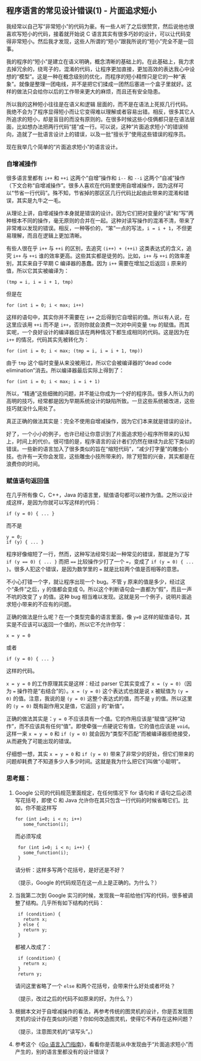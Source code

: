 <div class="inner">
<h2>程序语言的常见设计错误(1) - 片面追求短小</h2>
<p>我经常以自己写“非常短小”的代码为豪。有一些人听了之后很赞赏，然后说他也很喜欢写短小的代码，接着就开始说 C 语言其实有很多巧妙的设计，可以让代码变得非常短小。然后我才发现，这些人所谓的“短小”跟我所说的“短小”完全不是一回事。</p>
<p>我的程序的“短小”是建立在语义明确，概念清晰的基础上的。在此基础上，我力求去掉冗余的，绕弯子的，混淆的代码，让程序更加直接，更加高效的表达我心中设想的“模型”。这是一种在概念级别的优化，而程序的短小精悍只是它的一种“表象”。就像是整理一团电线，并不是把它们揉成一团然后塞进一个盒子里就好。这样的做法只会给你以后的工作带来更大的麻烦，而且还有安全隐患。</p>
<p>所以我的这种短小往往是在语义和逻辑 层面的，而不是在语法上死抠几行代码。我绝不会为了程序显得短小而让它变得难以理解或者容易出错。相反，很多其它人所追求的短小，却是盲目的而没有原则的。在很多时候这些小伎俩都只是在语法层面，比如想办法把两行代码“搓”成一行。可以说，这种“片面追求短小”的错误倾向，造就了一批语言设计上的错误，以及一批“擅长于”使用这些错误的程序员。</p>
<p>现在我举几个简单的“片面追求短小”的语言设计。</p>
<h3 id="自增减操作">自增减操作</h3>
<p>很多语言里都有 <code class="highlighter-rouge">i++</code> 和 <code class="highlighter-rouge">++i</code> 这两个“自增”操作和 <code class="highlighter-rouge">i--</code> 和 <code class="highlighter-rouge">--i</code> 这两个“自减”操作（下文合称“自增减操作”。很多人喜欢在代码里使用自增减操作，因为这样可以“节省一行代码”。殊不知，节省掉的那区区几行代码比起由此带来的混淆和错误，其实是九牛之一毛。</p>
<p>从理论上讲，自增减操作本身就是错误的设计。因为它们把对变量的“读”和“写”两种根本不同的操作，毫无原则的合并在一起。这种对读写操作的混淆不清，带来了非常难以发现的错误。相反，一种等价的，“笨”一点的写法，<code class="highlighter-rouge">i = i + 1</code>，不但更易理解，而且在逻辑上更加清晰。</p>
<p>有些人很在乎 <code class="highlighter-rouge">i++</code> 与 <code class="highlighter-rouge">++i</code> 的区别，去追究 <code class="highlighter-rouge">(i++) + (++i)</code> 这类表达式的含义，追究 <code class="highlighter-rouge">i++</code> 与 <code class="highlighter-rouge">++i</code> 谁的效率更高。这些其实都是徒劳的。比如，<code class="highlighter-rouge">i++</code> 与 <code class="highlighter-rouge">++i</code> 的效率差别，其实来自于早期 C 编译器的愚蠢。因为 <code class="highlighter-rouge">i++</code> 需要在增加之后返回 <code class="highlighter-rouge">i</code> 原来的值，所以它其实被编译为：</p>
<div class="highlighter-rouge"><div class="highlight"><pre class="highlight"><code>(tmp = i, i = i + 1, tmp)
</code></pre></div></div>
<p>但是在</p>
<div class="highlighter-rouge"><div class="highlight"><pre class="highlight"><code>for (int i = 0; i &lt; max; i++)
</code></pre></div></div>
<p>这样的语句中，其实你并不需要在 <code class="highlighter-rouge">i++</code> 之后得到它自增前的值。所以有人说，在这里应该用 <code class="highlighter-rouge">++i</code> 而不是 <code class="highlighter-rouge">i++</code>，否则你就会浪费一次对中间变量 <code class="highlighter-rouge">tmp</code> 的赋值。而其实呢，一个良好设计的编译器应该在两种情况下都生成相同的代码。这是因为在 <code class="highlighter-rouge">i++</code> 的情况，代码其实先被转化为：</p>
<div class="highlighter-rouge"><div class="highlight"><pre class="highlight"><code>for (int i = 0; i &lt; max; (tmp = i, i = i + 1, tmp))
</code></pre></div></div>
<p>由于 <code class="highlighter-rouge">tmp</code> 这个临时变量从来没被用过，所以它会被编译器的“dead code elimination”消去。所以编译器最后实际上得到了：</p>
<div class="highlighter-rouge"><div class="highlight"><pre class="highlight"><code>for (int i = 0; i &lt; max; i = i + 1)
</code></pre></div></div>
<p>所以，“精通”这些细微的问题，并不能让你成为一个好的程序员。很多人所认为的高明的技巧，经常都是因为早期系统设计的缺陷所致。一旦这些系统被改进，这些技巧就没什么用处了。</p>
<p>真正正确的做法其实是：完全不使用自增减操作，因为它们本来就是错误的设计。</p>
<p>好了，一个小小的例子，也许已经让你意识到了片面追求短小程序所带来的认知上，时间上的代价。很可惜的是，程序语言的设计者们仍然在继续为此犯下类似的错误。一些新的语言加入了很多类似的旨在“缩短代码”，“减少打字量”的雕虫小技。也许有一天你会发现，这些雕虫小技所带来的，除了短暂的兴奋，其实都是在浪费你的时间。</p>
<h3 id="赋值语句返回值">赋值语句返回值</h3>
<p>在几乎所有像 C，C++，Java 的语言里，赋值语句都可以被作为值。之所以设计成这样，是因为你就可以写这样的代码：</p>
<div class="highlighter-rouge"><div class="highlight"><pre class="highlight"><code>if (y = 0) { ... }
</code></pre></div></div>
<p>而不是</p>
<div class="highlighter-rouge"><div class="highlight"><pre class="highlight"><code>y = 0;
if (y) { ... }
</code></pre></div></div>
<p>程序好像缩短了一行，然而，这种写法经常引起一种常见的错误，那就是为了写 <code class="highlighter-rouge">if (y == 0) { ... }</code> 而把 <code class="highlighter-rouge">==</code> 比较操作少打了一个 <code class="highlighter-rouge">=</code>，变成了 <code class="highlighter-rouge">if (y = 0) { ... }</code>。很多人犯这个错误，是因为数学里的 <code class="highlighter-rouge">=</code> 就是比较两个值是否相等的意思。</p>
<p>不小心打错一个字，就让程序出现一个 bug。不管 <code class="highlighter-rouge">y</code> 原来的值是多少，经过这个“条件”之后，<code class="highlighter-rouge">y</code> 的值都会变成 0。所以这个判断语句会一直都为“假”，而且一声不吭的改变了 <code class="highlighter-rouge">y</code> 的值。这种 bug 相当难以发现。这就是另一个例子，说明片面追求短小带来的不应有的问题。</p>
<p>正确的做法是什么呢？在一个类型完备的语言里面，像 <code class="highlighter-rouge">y=0</code> 这样的赋值语句，其实是不应该可以返回一个值的，所以它不允许你写：</p>
<div class="highlighter-rouge"><div class="highlight"><pre class="highlight"><code>x = y = 0
</code></pre></div></div>
<p>或者</p>
<div class="highlighter-rouge"><div class="highlight"><pre class="highlight"><code>if (y = 0) { ... }
</code></pre></div></div>
<p>这样的代码。</p>
<p><code class="highlighter-rouge">x = y = 0</code> 的工作原理其实是这样：经过 parser 它其实变成了 <code class="highlighter-rouge">x = (y = 0)</code>（因为 <code class="highlighter-rouge">=</code> 操作符是“右结合”的）。<code class="highlighter-rouge">x = (y = 0)</code> 这个表达式也就是说 <code class="highlighter-rouge">x</code> 被赋值为 <code class="highlighter-rouge">(y = 0)</code> 的值。注意，我说的是 <code class="highlighter-rouge">(y = 0)</code> 这整个表达式的值，而不是 <code class="highlighter-rouge">y</code> 的值。所以这里的 <code class="highlighter-rouge">(y = 0)</code> 既有副作用又是值，它返回 <code class="highlighter-rouge">y</code> 的“新值”。</p>
<p>正确的做法其实是：<code class="highlighter-rouge">y = 0</code> 不应该具有一个值。它的作用应该是“赋值”这种“动作”，而不应该具有任何“值”。即使牵强一点硬说它有值，它的值也应该是 <code class="highlighter-rouge">void</code>。这样一来 <code class="highlighter-rouge">x = y = 0</code> 和 <code class="highlighter-rouge">if (y = 0)</code> 就会因为“类型不匹配”而被编译器拒绝接受，从而避免了可能出现的错误。</p>
<p>仔细想一想，其实 <code class="highlighter-rouge">x = y = 0</code> 和 <code class="highlighter-rouge">if (y = 0)</code> 带来了非常少的好处，但它们带来的问题却耗费了不知道多少人多少时间。这就是我为什么把它们叫做“小聪明”。</p>
<h3 id="思考题">思考题：</h3>
<ol>
<li>
<p>Google 公司的代码规范里面规定，在任何情况下 for 语句和 if 语句之后必须写花括号，即使 C 和 Java 允许你在其只包含一行代码的时候省略它们。比如，你不能这样写</p>
<div class="highlighter-rouge"><div class="highlight"><pre class="highlight"><code>for (int i=0; i &lt; n; i++)
   some_function(i);
</code></pre></div>    </div>
<p>而必须写成</p>
<div class="highlighter-rouge"><div class="highlight"><pre class="highlight"><code> for (int i=0; i &lt; n; i++) {
   some_function(i);
 }
</code></pre></div>    </div>
<p>请分析：这样多写两个花括号，是好还是不好？</p>
<p>（提示，Google 的代码规范在这一点上是正确的。为什么？）</p>
</li>
<li>
<p>当我第二次到 Google 实习的时候，发现我一年前给他们写的代码，很多被调整了结构。几乎所有如下结构的代码：</p>
<div class="highlighter-rouge"><div class="highlight"><pre class="highlight"><code> if (condition) {
   return x;
 } else {
   return y;
 }
</code></pre></div>    </div>
<p>都被人改成了：</p>
<div class="highlighter-rouge"><div class="highlight"><pre class="highlight"><code> if (condition) {
   return x;
 }
 return y;
</code></pre></div>    </div>
<p>请问这里省略了一个 <code class="highlighter-rouge">else</code> 和两个花括号，会带来什么好处或者坏处？</p>
<p>（提示，改过之后的代码不如原来的好。为什么？）</p>
</li>
<li>
<p>根据本文对于自增减操作的看法，再参考传统的图灵机的设计，你是否发现图灵机的设计存在类似的问题？你如何改造图灵机，使得它不再存在这种问题？</p>
<p>（提示，注意图灵机的“读写头”。）</p>
</li>
<li>
<p>参考这个《<a href="http://tour.golang.org">Go 语言入门指南</a>》，看看你是否能从中发现由于“片面追求短小”而产生的，别的语言里都没有的设计错误？</p>
</li>
</ol>
</div>
    
